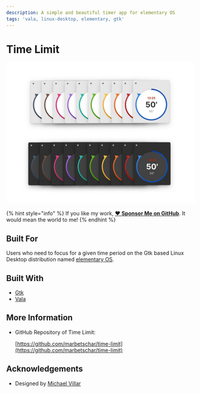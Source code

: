```yaml
---
description: A simple and beautiful timer app for elementary OS
tags: 'vala, linux-desktop, elementary, gtk'
---
```


# Time Limit

![Time Limit supports Dark Mode on elementary OS 6 Odin](../.gitbook/assets/com.github.marbetschar.time-limit.jpg)

{% hint style="info" %}
If you like my work, [**❤️ Sponsor Me on GitHub**](https://github.com/sponsors/marbetschar). It would mean the world to me!
{% endhint %}

## Built For

Users who need to focus for a given time period on the Gtk based Linux Desktop distribution named [elementary OS](https://elementary.io/).

## Built With

* [Gtk](https://www.gtk.org/)
* [Vala](https://wiki.gnome.org/Projects/Vala/Tutorial)

## More Information

* GitHub Repository of Time Limit:

  [https://github.com/marbetschar/time-limit](https://github.com/marbetschar/time-limit)

## Acknowledgements

* Designed by [Michael Villar](https://github.com/michaelvillar/timer-app)

